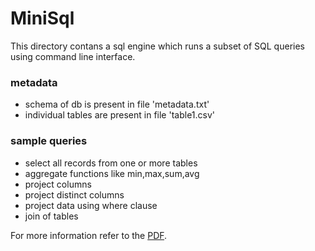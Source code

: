 # MiniSql
This directory contans a sql engine which runs a subset of SQL queries using command line interface.

### metadata
 - schema of db is present in file 'metadata.txt'  
 - individual tables are present in file 'table1.csv'
 
 ### sample queries
 - select all records from one or more tables
 - aggregate functions like min,max,sum,avg
 - project columns
 - project distinct columns
 - project data using where clause
 - join of tables

For more information refer to the [PDF](./Assignment-1.pdf).
